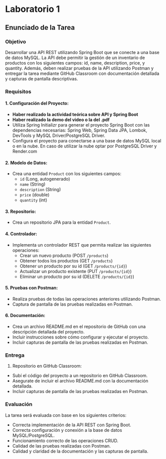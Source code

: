 # Laboratorio 1
## Enunciado de la Tarea
### **Objetivo**
Desarrollar una API REST utilizando Spring Boot que se conecte a una base de datos MySQL. La API debe permitir la gestión de un inventario de productos con los siguientes campos: id, name, description, price, y quantity. Además, deben realizar pruebas de la API utilizando Postman y entregar la tarea mediante GitHub Classroom con documentación detallada y capturas de pantalla descriptivas.
### **Requisitos**
#### 1. Configuración del Proyecto:
- **Haber realizado la actividad teórica sobre API y Spring Boot**
- **Haber realizado la demo del video o la del .pdf**
- Utiliza Spring Initializr para generar el proyecto Spring Boot con las dependencias necesarias: Spring Web, Spring Data JPA, Lombok, DevTools y MySQL Driver/PostgreSQL Driver.
- Configura el proyecto para conectarse a una base de datos MySQL local o en la nube. En caso de utilizar la nube optar por PostgreSQL Driver y Render.com
#### 2. Modelo de Datos:
- Crea una entidad `Product` con los siguientes campos:
  - `id` (Long, autogenerado)
  - `name` (String)
  - `description` (String)
  - `price` (double)
  - `quantity` (int)
#### 3. Repositorio:
- Crea un repositorio JPA para la entidad `Product`.
#### 4. Controlador:
- Implementa un controlador REST que permita realizar las siguientes operaciones:
  - Crear un nuevo producto (POST `/products`)
  - Obtener todos los productos (GET `/products`)
  - Obtener un producto por su id (GET `/products/{id}`)
  - Actualizar un producto existente (PUT `/products/{id}`)
  - Eliminar un producto por su id (DELETE `/products/{id}`) 
#### 5. Pruebas con Postman:
- Realiza pruebas de todas las operaciones anteriores utilizando Postman.
- Captura de pantalla de las pruebas realizadas en Postman.
#### 6. Documentación:
- Crea un archivo README.md en el repositorio de GitHub con una descripción detallada del proyecto.
- Incluir instrucciones sobre cómo configurar y ejecutar el proyecto.
- Incluir capturas de pantalla de las pruebas realizadas en Postman.
### Entrega
1. Repositorio en GitHub Classroom:
- Subí el código del proyecto a un repositorio en GitHub Classroom.
- Asegurate de incluir el archivo README.md con la documentación detallada.
- Incluir capturas de pantalla de las pruebas realizadas en Postman.
### Evaluación
La tarea será evaluada con base en los siguientes criterios:
- Correcta implementación de la API REST con Spring Boot.
- Correcta configuración y conexión a la base de datos MySQL/PostgreSQL.
- Funcionamiento correcto de las operaciones CRUD.
- Calidad de las pruebas realizadas con Postman.
- Calidad y claridad de la documentación y las capturas de pantalla.

